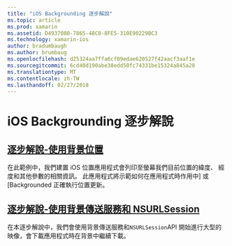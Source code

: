 ```yaml
---
title: "iOS Backgrounding 逐步解說"
ms.topic: article
ms.prod: xamarin
ms.assetid: D4937080-7865-48C0-8FE5-310E90229BC3
ms.technology: xamarin-ios
author: bradumbaugh
ms.author: brumbaug
ms.openlocfilehash: d25324aa7ffa6cf09edae620527f42aacf3aaf1e
ms.sourcegitcommit: 6cd40d190abe38edd50fc74331be15324a845a28
ms.translationtype: MT
ms.contentlocale: zh-TW
ms.lasthandoff: 02/27/2018
---
```

# <a name="ios-backgrounding-walkthroughs"></a>iOS Backgrounding 逐步解說

##  <a name="walkthrough---using-background-locationiosapp-fundamentalsbackgroundingios-backgrounding-walkthroughslocation-walkthroughmd"></a>[逐步解說-使用背景位置](~/ios/app-fundamentals/backgrounding/ios-backgrounding-walkthroughs/location-walkthrough.md)

在此範例中，我們建置 iOS 位置應用程式會列印至螢幕我們目前位置的緯度、 經度和其他參數的相關資訊。 此應用程式將示範如何在應用程式時作用中] 或 [Backgrounded 正確執行位置更新。

##  <a name="walkthrough---using-background-transfer-service-and-nsurlsessioniosapp-fundamentalsbackgroundingios-backgrounding-walkthroughsbackground-transfer-walkthroughmd"></a>[逐步解說-使用背景傳送服務和 NSURLSession](~/ios/app-fundamentals/backgrounding/ios-backgrounding-walkthroughs/background-transfer-walkthrough.md)

在本逐步解說中，我們會使用背景傳送服務和`NSURLSession`API 開始進行大型的映像，會下載應用程式時在背景中繼續下載。
